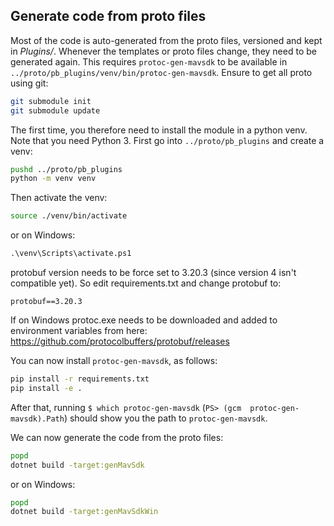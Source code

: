 ## Generate code from proto files

Most of the code is auto-generated from the proto files, versioned and kept in _Plugins/_. Whenever the templates or proto files change, they need to be generated again. This requires `protoc-gen-mavsdk` to be available in `../proto/pb_plugins/venv/bin/protoc-gen-mavsdk`.
Ensure to get all proto using git:
```sh
git submodule init
git submodule update
```

The first time, you therefore need to install the module in a python venv. Note that you need Python 3. First go into `../proto/pb_plugins` and create a venv:

```sh
pushd ../proto/pb_plugins
python -m venv venv
```

Then activate the venv:

```sh
source ./venv/bin/activate
```
or on Windows:
```ps
.\venv\Scripts\activate.ps1
```

protobuf version needs to be force set to 3.20.3 (since version 4 isn't compatible yet).
So edit requirements.txt and change protobuf to: 
```
protobuf==3.20.3
```

If on Windows protoc.exe needs to be downloaded and added to environment variables from here: https://github.com/protocolbuffers/protobuf/releases

You can now install `protoc-gen-mavsdk`, as follows:

```sh
pip install -r requirements.txt
pip install -e .
```



After that, running `$ which protoc-gen-mavsdk` (`PS> (gcm  protoc-gen-mavsdk).Path`) should show you the path to `protoc-gen-mavsdk`.

We can now generate the code from the proto files:

```sh
popd
dotnet build -target:genMavSdk
```
or on Windows:
```sh
popd
dotnet build -target:genMavSdkWin
```
